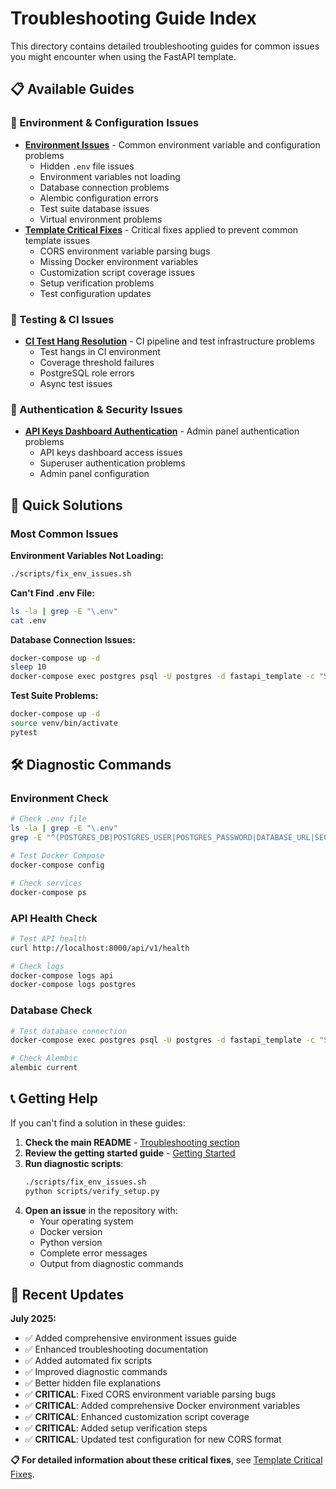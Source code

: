 # Troubleshooting Guide Index

This directory contains detailed troubleshooting guides for common issues you might encounter when using the FastAPI template.

## 📋 Available Guides

### 🔧 Environment & Configuration Issues
- **[Environment Issues](./environment-issues.md)** - Common environment variable and configuration problems
  - Hidden `.env` file issues
  - Environment variables not loading
  - Database connection problems
  - Alembic configuration errors
  - Test suite database issues
  - Virtual environment problems
- **[Template Critical Fixes](./template-fixes.md)** - Critical fixes applied to prevent common template issues
  - CORS environment variable parsing bugs
  - Missing Docker environment variables
  - Customization script coverage issues
  - Setup verification problems
  - Test configuration updates

### 🧪 Testing & CI Issues
- **[CI Test Hang Resolution](./ci-test-hang-resolution.md)** - CI pipeline and test infrastructure problems
  - Test hangs in CI environment
  - Coverage threshold failures
  - PostgreSQL role errors
  - Async test issues

### 🔐 Authentication & Security Issues
- **[API Keys Dashboard Authentication](./api-keys-dashboard-authentication-issue.md)** - Admin panel authentication problems
  - API keys dashboard access issues
  - Superuser authentication problems
  - Admin panel configuration

## 🚀 Quick Solutions

### Most Common Issues

**Environment Variables Not Loading:**
```bash
./scripts/fix_env_issues.sh
```

**Can't Find .env File:**
```bash
ls -la | grep -E "\.env"
cat .env
```

**Database Connection Issues:**
```bash
docker-compose up -d
sleep 10
docker-compose exec postgres psql -U postgres -d fastapi_template -c "SELECT 1;"
```

**Test Suite Problems:**
```bash
docker-compose up -d
source venv/bin/activate
pytest
```

## 🛠️ Diagnostic Commands

### Environment Check
```bash
# Check .env file
ls -la | grep -E "\.env"
grep -E "^(POSTGRES_DB|POSTGRES_USER|POSTGRES_PASSWORD|DATABASE_URL|SECRET_KEY)=" .env

# Test Docker Compose
docker-compose config

# Check services
docker-compose ps
```

### API Health Check
```bash
# Test API health
curl http://localhost:8000/api/v1/health

# Check logs
docker-compose logs api
docker-compose logs postgres
```

### Database Check
```bash
# Test database connection
docker-compose exec postgres psql -U postgres -d fastapi_template -c "SELECT 1;"

# Check Alembic
alembic current
```

## 📞 Getting Help

If you can't find a solution in these guides:

1. **Check the main README** - [Troubleshooting section](../../README.md#troubleshooting)
2. **Review the getting started guide** - [Getting Started](../tutorials/getting-started.md)
3. **Run diagnostic scripts**:
   ```bash
   ./scripts/fix_env_issues.sh
   python scripts/verify_setup.py
   ```
4. **Open an issue** in the repository with:
   - Your operating system
   - Docker version
   - Python version
   - Complete error messages
   - Output from diagnostic commands

## 🔄 Recent Updates

**July 2025:**
- ✅ Added comprehensive environment issues guide
- ✅ Enhanced troubleshooting documentation
- ✅ Added automated fix scripts
- ✅ Improved diagnostic commands
- ✅ Better hidden file explanations
- ✅ **CRITICAL**: Fixed CORS environment variable parsing bugs
- ✅ **CRITICAL**: Added comprehensive Docker environment variables
- ✅ **CRITICAL**: Enhanced customization script coverage
- ✅ **CRITICAL**: Added setup verification steps
- ✅ **CRITICAL**: Updated test configuration for new CORS format

**📋 For detailed information about these critical fixes**, see [Template Critical Fixes](./template-fixes.md). 